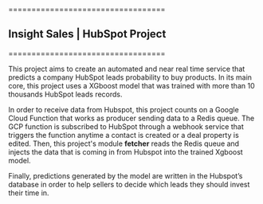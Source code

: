 ==================================
## Insight Sales | HubSpot Project
==================================

This project aims to create an automated and near real time service that predicts a company HubSpot 
leads probability to buy products. In its main core, this project uses a XGboost model that was 
trained with more than 10 thousands HubSpot leads records. 

In order to receive data from Hubspot, this project counts on a Google Cloud Function that works
as producer sending data to a Redis queue. The GCP function is subscribed to HubSpot through a 
webhook service that triggers the function anytime a contact is created or a deal property is edited. 
Then, this project's module **fetcher** reads the Redis queue and injects the data that is coming in 
from Hubspot into the trained Xgboost model. 

Finally, predictions generated by the model are written in the Hubspot’s database in order to help 
sellers to decide which leads they should invest their time in. 
